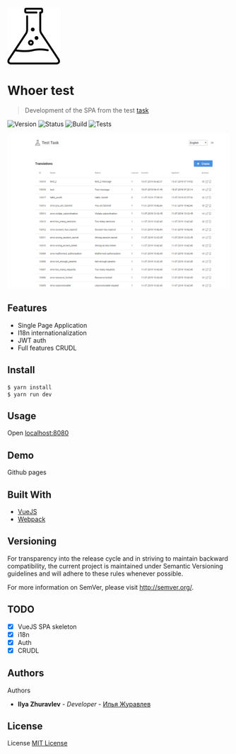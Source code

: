 ![Experiment](src/common/images/logo.png)
# Whoer test
> Development of the SPA from the test [task](https://test.whteam.net/task-front.txt)

![Version](https://img.shields.io/badge/version-0.0.1-brightgreen.svg?longCache=true&style=flat-square)
![Status](https://img.shields.io/badge/status-stable-brightgreen.svg?longCache=true&style=flat-square)
![Build](https://img.shields.io/badge/build-passing-brightgreen.svg?longCache=true&style=flat-square)
![Tests](https://img.shields.io/badge/tests-%E2%9C%94%200%20%7C%20%E2%9C%98%200-brightgreen.svg?longCache=true&style=flat-square)

![Screenshot](Screenshot.png)

## Features
- Single Page Application
- I18n internationalization
- JWT auth
- Full features CRUDL

## Install
```
$ yarn install
$ yarn run dev
```

## Usage
Open [localhost:8080](http://localhost:8080)

## Demo
Github pages

## Built With
- [VueJS](https://vuejs.org/)
- [Webpack](https://webpack.js.org/)

## Versioning
For transparency into the release cycle and in striving to maintain backward compatibility, the current project is maintained under Semantic Versioning guidelines and will adhere to these rules whenever possible.

For more information on SemVer, please visit http://semver.org/.

## TODO
- [X] VueJS SPA skeleton
- [X] i18n
- [X] Auth
- [X] CRUDL

## Authors
Authors
* **Ilya Zhuravlev** - *Developer* - [Илья Журавлев](https://vk.com/idev_dir)

## License
License [MIT License](http://http//opensource.org/licenses/mit-license.php)
